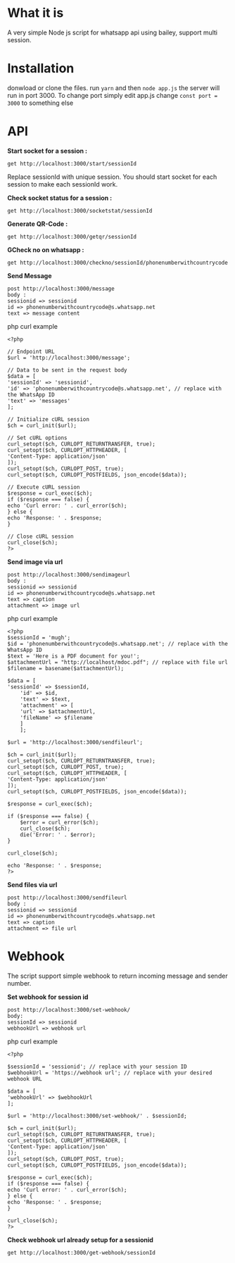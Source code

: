 # What it is
A very simple Node js script for whatsapp api using bailey, support multi session. 

# Installation
donwload or clone the files. run `yarn` and then `node app.js` the server will run in port 3000.
To change port simply edit app.js change `const port = 3000` to something else

# API
**Start socket for a session :**

    get http://localhost:3000/start/sessionId
Replace sessionId with unique session. You should start socket for each session to make each sessionId work.

**Check socket status for a session :**

    get http://localhost:3000/socketstat/sessionId
    
**Generate QR-Code :**

    get http://localhost:3000/getqr/sessionId
    
**GCheck no on whatsapp :**

    get http://localhost:3000/checkno/sessionId/phonenumberwithcountrycode

**Send Message**

    post http://localhost:3000/message
    body :
    sessionid => sessionid
    id => phonenumberwithcountrycode@s.whatsapp.net
    text => message content
php curl example   

    <?php

	// Endpoint URL
	$url = 'http://localhost:3000/message';

	// Data to be sent in the request body
	$data = [
    'sessionId' => 'sessionid',
    'id' => 'phonenumberwithcountrycode@s.whatsapp.net', // replace with the WhatsApp ID
    'text' => 'messages'
	];

	// Initialize cURL session
	$ch = curl_init($url);

	// Set cURL options
	curl_setopt($ch, CURLOPT_RETURNTRANSFER, true);
	curl_setopt($ch, CURLOPT_HTTPHEADER, [
    'Content-Type: application/json'
	]);
	curl_setopt($ch, CURLOPT_POST, true);
	curl_setopt($ch, CURLOPT_POSTFIELDS, json_encode($data));

	// Execute cURL session
	$response = curl_exec($ch);
	if ($response === false) {
    echo 'Curl error: ' . curl_error($ch);
	} else {
    echo 'Response: ' . $response;
	}

	// Close cURL session
	curl_close($ch);
	?>

**Send image via url**

    post http://localhost:3000/sendimageurl
    body :
    sessionid => sessionid
    id => phonenumberwithcountrycode@s.whatsapp.net
    text => caption
    attachment => image url
    
php curl example   

    <?php
    $sessionId = 'mugh';
    $id = 'phonenumberwithcountrycode@s.whatsapp.net'; // replace with the WhatsApp ID
    $text = 'Here is a PDF document for you!';
    $attachmentUrl = "http://localhost/mdoc.pdf"; // replace with file url
    $filename = basename($attachmentUrl);

    $data = [
	'sessionId' => $sessionId,
       	'id' => $id,
    	'text' => $text,
    	'attachment' => [
        'url' => $attachmentUrl,
        'fileName' => $filename
    	]
     	];
    
    $url = 'http://localhost:3000/sendfileurl';

    $ch = curl_init($url);
    curl_setopt($ch, CURLOPT_RETURNTRANSFER, true);
    curl_setopt($ch, CURLOPT_POST, true);
    curl_setopt($ch, CURLOPT_HTTPHEADER, [
    'Content-Type: application/json'
    ]);
    curl_setopt($ch, CURLOPT_POSTFIELDS, json_encode($data));

    $response = curl_exec($ch);

    if ($response === false) {
    	$error = curl_error($ch);
    	curl_close($ch);
    	die('Error: ' . $error);
    }

    curl_close($ch);

    echo 'Response: ' . $response;
    ?>
 
**Send files via url**

    post http://localhost:3000/sendfileurl
    body :
    sessionid => sessionid
    id => phonenumberwithcountrycode@s.whatsapp.net
    text => caption
    attachment => file url

# Webhook
The script support simple webhook to return incoming message and sender number.

**Set webhook for session id**

    post http://localhost:3000/set-webhook/
    body:
    sessionId => sessionid
    webhookUrl => webhook url
php curl example 

    <?php

	$sessionId = 'sessionid'; // replace with your session ID
	$webhookUrl = 'https://webhook url'; // replace with your desired webhook URL

	$data = [
    'webhookUrl' => $webhookUrl
	];

	$url = 'http://localhost:3000/set-webhook/' . $sessionId;

	$ch = curl_init($url);
	curl_setopt($ch, CURLOPT_RETURNTRANSFER, true);
	curl_setopt($ch, CURLOPT_HTTPHEADER, [
    'Content-Type: application/json'
	]);
	curl_setopt($ch, CURLOPT_POST, true);
	curl_setopt($ch, CURLOPT_POSTFIELDS, json_encode($data));

	$response = curl_exec($ch);
	if ($response === false) {
    echo 'Curl error: ' . curl_error($ch);
	} else {
    echo 'Response: ' . $response;
	}

	curl_close($ch);
	?>

**Check webhook url already setup for a sessionid**

    get http://localhost:3000/get-webhook/sessionId
